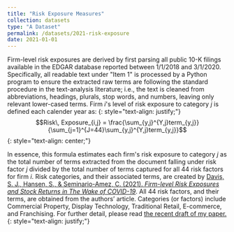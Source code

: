 ```yaml
---
title: "Risk Exposure Measures"
collection: datasets
type: "A Dataset"
permalink: /datasets/2021-risk-exposure
date: 2021-01-01
---
```


Firm-level risk exposures are derived by first parsing all public 10-K filings available in the EDGAR database reported between 1/1/2018 and 3/1/2020. Specifically, all readable text under "Item 1" is processed by a Python program to ensure the extracted raw terms are following the standard procedure in the text-analysis literature; i.e., the text is cleaned from abbreviations, headings, plurals, stop words, and numbers, leaving only relevant lower-cased terms. Firm $i$'s level of risk exposure to category $j$ is defined each calender year as:
{: style="text-align: justify;"}
$$Risk\, Exposure_{i,j} = \frac{\sum_{y,j}^{Y,j}term_{y,j}}{\sum_{j=1}^{J=44}\sum_{y,j}^{Y,j}term_{y,j}}$$ 
{: style="text-align: center;"}

In essence, this formula estimates each firm's risk exposure to category $j$ as the total number of terms extracted from
the document falling under risk factor $j$ divided by the total number of terms captured for all 44
risk factors for firm $i$. Risk categories, and their associated terms, are created by [Davis, S. J., Hansen, S., & Seminario-Amez, C. (2021). *Firm-level Risk Exposures and Stock Returns in The Wake of COVID-19*](https://doi.org/10.3386/w27867). All 44 risk factors, and their terms, are obtained from the authors’ article. Categories (or factors) include Commercial Property, Display Technology, Traditional Retail, E-commerce, and Franchising. For further detail, please read [the recent draft of my paper.](https://dx.doi.org/10.2139/ssrn.3906487)
{: style="text-align: justify;"}